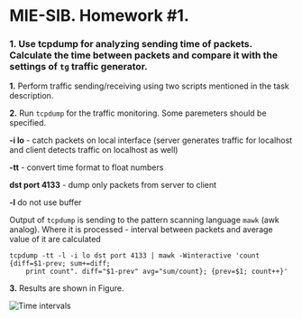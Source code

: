# MIE-SIB. Homework #1. 

### 1. Use tcpdump for analyzing sending time of packets. Calculate the time between packets and compare it with the settings of `tg` traffic generator.

 **1.** Perform traffic sending/receiving using two scripts mentioned in the task description.

 **2.** Run `tcpdump` for the traffic monitoring. Some paremeters should be specified. 
	
 **-i lo** - catch packets on local interface (server generates traffic for localhost and client detects traffic on localhost as well)
	
 **-tt** - convert time format to float numbers
	
 **dst port 4133** - dump only packets from server to client
	
 **-l** do not use buffer 
	
Output of `tcpdump` is sending to the pattern scanning language `mawk` (awk analog). Where it is processed - interval between packets and average value of it are calculated

	tcpdump -tt -l -i lo dst port 4133 | mawk -Winteractive 'count {diff=$1-prev; sum+=diff; 
		print count". diff="$1-prev" avg="sum/count}; {prev=$1; count++}'

**3.** Results are shown in Figure.

![Time intervals](https://github.com/platomik/MIE-SIB/raw/master/homework2/timeintervals.jpg)